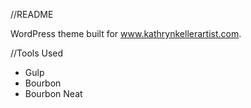 //README

WordPress theme built for www.kathrynkellerartist.com.

//Tools Used
- Gulp
- Bourbon
- Bourbon Neat

